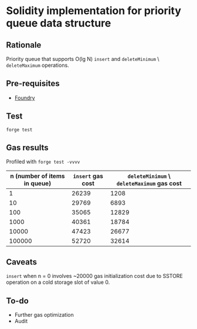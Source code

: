 # Solidity implementation for priority queue data structure

## Rationale

Priority queue that supports O(lg N) `insert` and `deleteMinimum` \ `deleteMaximum` operations.

## Pre-requisites

 - [Foundry](https://book.getfoundry.sh/getting-started/installation)

## Test

`forge test`

## Gas results

Profiled with `forge test -vvvv`

| n (number of items in queue) | `insert` gas cost | `deleteMinimum`  \  `deleteMaximum` gas cost |
|------------------------------|-------------------|----------------------------------------------|
| 1                            | 26239             | 1208                                         |
| 10                           | 29769             | 6893                                         |
| 100                          | 35065             | 12829                                        |
| 1000                         | 40361             | 18784                                        |
| 10000                        | 47423             | 26677                                        |
| 100000                       | 52720             | 32614                                        |

## Caveats

`insert` when n = 0 involves ~20000 gas initialization cost due to SSTORE operation on a cold storage slot of value 0.

## To-do

- Further gas optimization
- Audit

